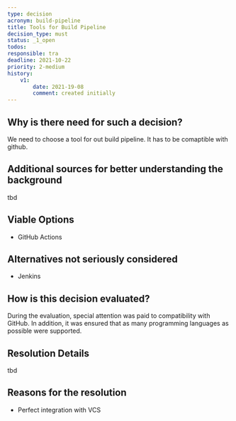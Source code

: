 ```yaml
---
type: decision
acronym: build-pipeline
title: Tools for Build Pipeline
decision_type: must
status: _1_open
todos:
responsible: tra
deadline: 2021-10-22
priority: 2-medium
history:
    v1:
        date: 2021-19-08
        comment: created initially
---
```


## Why is there need for such a decision?

We need to choose a tool for out build pipeline. It has to be comaptible with github.

## Additional sources for better understanding the background

tbd

## Viable Options

<ul>
<li>GitHub Actions</li>
</ul>



## Alternatives not seriously considered

<ul>
<li>Jenkins</li>
</ul>

## How is this decision evaluated?

During the evaluation, special attention was paid to compatibility with GitHub. In addition, it was ensured that as many programming languages as possible were supported.

## Resolution Details

tbd

## Reasons for the resolution
<ul>
<li>Perfect integration with VCS</li>
</ul>
